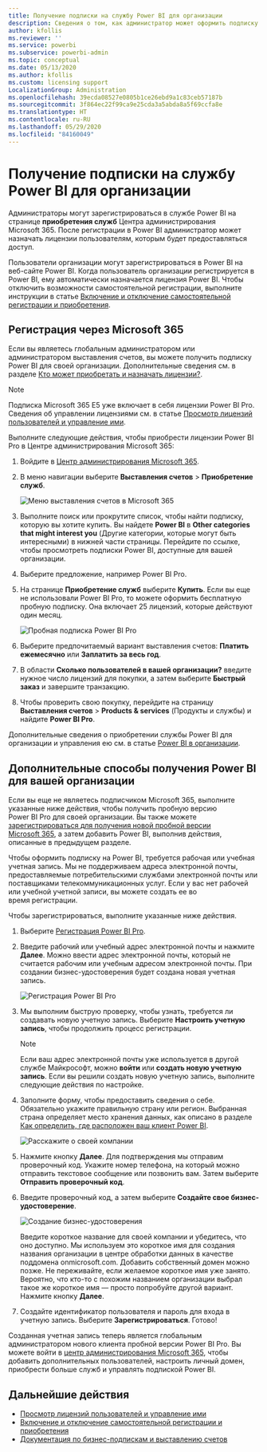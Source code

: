 ```yaml
---
title: Получение подписки на службу Power BI для организации
description: Сведения о том, как администратор может оформить подписку на службу Power BI и приобрести лицензии для группы пользователей.
author: kfollis
ms.reviewer: ''
ms.service: powerbi
ms.subservice: powerbi-admin
ms.topic: conceptual
ms.date: 05/13/2020
ms.author: kfollis
ms.custom: licensing support
LocalizationGroup: Administration
ms.openlocfilehash: 39ecda08527e0805b1ce26ebd9a1c83ceb57187b
ms.sourcegitcommit: 3f864ec22f99ca9e25cda3a5abda8a5f69ccfa8e
ms.translationtype: HT
ms.contentlocale: ru-RU
ms.lasthandoff: 05/29/2020
ms.locfileid: "84160049"
---
```

# <a name="get-a-power-bi-service-subscription-for-your-organization"></a>Получение подписки на службу Power BI для организации

Администраторы могут зарегистрироваться в службе Power BI на странице **приобретения служб** Центра администрирования Microsoft 365. После регистрации в Power BI администратор может назначать лицензии пользователям, которым будет предоставляться доступ.

Пользователи организации могут зарегистрироваться в Power BI на веб-сайте Power BI. Когда пользователь организации регистрируется в Power BI, ему автоматически назначается лицензия Power BI. Чтобы отключить возможности самостоятельной регистрации, выполните инструкции в статье [Включение и отключение самостоятельной регистрации и приобретения](service-admin-disable-self-service.md).

## <a name="sign-up-through-microsoft-365"></a>Регистрация через Microsoft 365

Если вы являетесь глобальным администратором или администратором выставления счетов, вы можете получить подписку Power BI для своей организации. Дополнительные сведения см. в разделе [Кто может приобретать и назначать лицензии?](service-admin-licensing-organization.md#who-can-purchase-and-assign-licenses).

> [!NOTE]
>
> Подписка Microsoft 365 E5 уже включает в себя лицензии Power BI Pro. Сведения об управлении лицензиями см. в статье [Просмотр лицензий пользователей и управление ими](service-admin-manage-licenses.md).
>
>

Выполните следующие действия, чтобы приобрести лицензии Power BI Pro в Центре администрирования Microsoft 365:

1. Войдите в [Центр администрирования Microsoft 365](https://admin.microsoft.com).

2. В меню навигации выберите **Выставления счетов** > **Приобретение служб**.
  
   ![Меню выставления счетов в Microsoft 365](media/service-admin-org-subscription/m365-billing-menu.png)

3. Выполните поиск или прокрутите список, чтобы найти подписку, которую вы хотите купить. Вы найдете **Power BI** в **Other categories that might interest you** (Другие категории, которые могут быть интересными) в нижней части страницы. Перейдите по ссылке, чтобы просмотреть подписки Power BI, доступные для вашей организации.

4. Выберите предложение, например Power BI Pro.

5. На странице **Приобретение служб** выберите **Купить**. Если вы еще не использовали Power BI Pro, то можете оформить бесплатную пробную подписку. Она включает 25 лицензий, которые действуют один месяц.

   ![Пробная подписка Power BI Pro](media/service-admin-org-subscription/m365-org-free-trial-pro.png)

6. Выберите предпочитаемый вариант выставления счетов: **Платить ежемесячно** или **Заплатить за весь год**.

7. В области **Сколько пользователей в вашей организации?** введите нужное число лицензий для покупки, а затем выберите **Быстрый заказ** и завершите транзакцию.

8. Чтобы проверить свою покупку, перейдите на страницу **Выставления счетов** > **Products & services** (Продукты и службы) и найдите **Power BI Pro**.

Дополнительные сведения о приобретении службы Power BI для организации и управления ею см. в статье [Power BI в организации](https://docs.microsoft.com/microsoft-365/admin/misc/power-bi-in-your-organization?view=o365-worldwide).

## <a name="more-ways-to-get-power-bi-for-your-organization"></a>Дополнительные способы получения Power BI для вашей организации

Если вы еще не являетесь подписчиком Microsoft 365, выполните указанные ниже действия, чтобы получить пробную версию Power BI Pro для своей организации. Вы также можете [зарегистрироваться для получения новой пробной версии Microsoft 365](service-admin-signing-up-for-power-bi-with-a-new-office-365-trial.md), а затем добавить Power BI, выполнив действия, описанные в предыдущем разделе.

Чтобы оформить подписку на Power BI, требуется рабочая или учебная учетная запись. Мы не поддерживаем адреса электронной почты, предоставляемые потребительскими службами электронной почты или поставщиками телекоммуникационных услуг. Если у вас нет рабочей или учебной учетной записи, вы можете создать ее во время регистрации.

Чтобы зарегистрироваться, выполните указанные ниже действия.

1. Выберите [Регистрация Power BI Pro](https://signup.microsoft.com/create-account/signup?OfferId=d59682f3-3e3b-4686-9c00-7c7c1c736085&ali=1&products=d59682f3-3e3b-4686-9c00-7c7c1c736085). 

2. Введите рабочий или учебный адрес электронной почты и нажмите **Далее**. Можно ввести адрес электронной почты, который не считается рабочим или учебным адресом электронной почты. При создании бизнес-удостоверения будет создана новая учетная запись.

   ![Регистрация Power BI Pro](media/service-admin-org-subscription/power-bi-pro-admins.png)

3. Мы выполним быструю проверку, чтобы узнать, требуется ли создавать новую учетную запись. Выберите **Настроить учетную запись**, чтобы продолжить процесс регистрации.

   > [!NOTE]
   >Если ваш адрес электронной почты уже используется в другой службе Майкрософт, можно **войти** или **создать новую учетную запись**. Если вы решили создать новую учетную запись, выполните следующие действия по настройке.
>
>
 
4. Заполните форму, чтобы предоставить сведения о себе. Обязательно укажите правильную страну или регион. Выбранная страна определяет место хранения данных, как описано в разделе [Как определить, где расположен ваш клиент Power BI](service-admin-where-is-my-tenant-located.md#how-to-determine-where-your-power-bi-tenant-is-located).

   ![Расскажите о своей компании](media/service-admin-org-subscription/tell-about-yourself.png)

5. Нажмите кнопку **Далее**. Для подтверждения мы отправим проверочный код. Укажите номер телефона, на который можно отправить текстовое сообщение или позвонить вам. Затем выберите **Отправить проверочный код**.

6. Введите проверочный код, а затем выберите **Создайте свое бизнес-удостоверение**.

   ![Создание бизнес-удостоверения](media/service-admin-org-subscription/business-identity.png)

    Введите короткое название для своей компании и убедитесь, что оно доступно. Мы используем это короткое имя для создания названия организации в центре обработки данных в качестве поддомена onmicrosoft.com. Добавить собственный домен можно позже. Не переживайте, если желаемое короткое имя уже занято. Вероятно, что кто-то с похожим названием организации выбрал такое же короткое имя — просто попробуйте другой вариант. Нажмите кнопку **Далее**.
    
7. Создайте идентификатор пользователя и пароль для входа в учетную запись. Выберите **Зарегистрироваться**. Готово!

Созданная учетная запись теперь является глобальным администратором нового клиента пробной версии Power BI Pro. Вы можете войти в [центр администрирования Microsoft 365](https://admin.microsoft.com), чтобы добавить дополнительных пользователей, настроить личный домен, приобрести больше служб и управлять подпиской Power BI.

## <a name="next-steps"></a>Дальнейшие действия

- [Просмотр лицензий пользователей и управление ими](service-admin-manage-licenses.md)
- [Включение и отключение самостоятельной регистрации и приобретения](service-admin-disable-self-service.md)
- [Документация по бизнес-подпискам и выставлению счетов](https://docs.microsoft.com/microsoft-365/commerce/?view=o365-worldwide)
